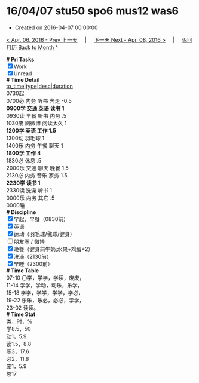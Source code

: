 # 16/04/07 stu50 spo6 mus12 was6

- Created on 2016-04-07 00:00:00

[< Apr. 06, 2016 - Prev 上一天](/_archived/lifelogs/2016/04/d06.md) &nbsp; &nbsp; | &nbsp; &nbsp; [下一天 Next - Apr. 08, 2016 >](/_archived/lifelogs/2016/04/d08.md) &nbsp; &nbsp; |  &nbsp; &nbsp; [返回月历 Back to Month ^](/_archived/lifelogs/2016/04/index.md)
<br/><div><b># Pri Tasks</b></div><div><input checked="true" type="checkbox"/>Work</div><div><input checked="true" type="checkbox"/>Unread</div><div><b># Time Detail</b></div><div><u>to_time|type|desc|duration</u></div><div>0730起</div><div>0700必 内务 听书 奔走 -0.5</div><div><b>0900学 交通 英语 读书 1</b></div><div>0930读 早餐 听书 内务 .5</div><div>1030废 刷微博 阅读太久 1</div><div><b>1200学 英语 工作 1.5</b></div><div>1300动 羽毛球 1</div><div>1400乐 内务 午餐 聊天 1</div><div><b>1800学 工作 4</b></div><div>1830必 休息 .5</div><div>2000乐 交通 聊天 晚餐 1.5</div><div>2130必 内务 音乐 家务 1.5</div><div><b>2230学 读书 1</b></div><div>2330读 洗澡 听书 1</div><div>0000乐 内务 其它 .5</div><div>0000睡</div><div><b># Discipline</b></div><div><input checked="true" type="checkbox"/>早起，早餐（0830前）</div><div><input checked="true" type="checkbox"/>英语</div><div><input checked="true" type="checkbox"/>运动（羽毛球/毽球/健身）</div><div><input type="checkbox"/>朋友圈 / 微博</div><div><input checked="true" type="checkbox"/>晚餐（健身前牛奶;水果+鸡蛋*2）</div><div><input checked="true" type="checkbox"/>洗澡（2130前）</div><div><input checked="true" type="checkbox"/>早睡（2300前）</div><div><b># Time Table</b></div><div>07-10 〇学，学学，学读，废废，</div><div>11-14 学学，学动，动乐，乐学，</div><div>15-18 学学，学学，学学，学必，</div><div>19-22 乐乐，乐必，必必，学学，</div><div>23-02 读读。</div><div><b># Time Stat</b></div><div>类，时，%</div><div>学8.5，50</div><div>动1，5.9</div><div>读1.5，8.8</div><div>乐3，17.6</div><div>必2，11.8</div><div>废1，5.9</div><div>总17</div>
